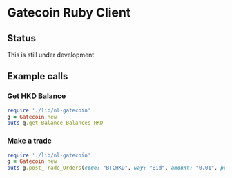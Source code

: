 # Gatecoin Ruby Client
## Status
This is still under development

## Example calls
### Get HKD Balance
```ruby
require './lib/nl-gatecoin'
g = Gatecoin.new
puts g.get_Balance_Balances_HKD
```

### Make a trade
```ruby
require './lib/nl-gatecoin'
g = Gatecoin.new
puts g.post_Trade_Orders(code: "BTCHKD", way: "Bid", amount: "0.01", price: "100")
```
